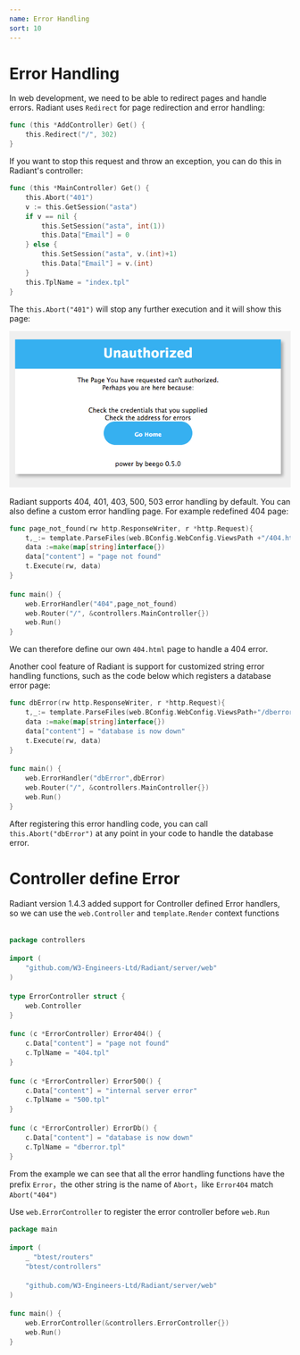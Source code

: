 ```yaml
---
name: Error Handling
sort: 10
---
```


# Error Handling

In web development, we need to be able to redirect pages and handle errors. Radiant uses `Redirect` for page redirection and error handling:

```go
func (this *AddController) Get() {
	this.Redirect("/", 302)
}
```

If you want to stop this request and throw an exception, you can do this in Radiant's controller:

```go
func (this *MainController) Get() {
	this.Abort("401")
	v := this.GetSession("asta")
	if v == nil {
		this.SetSession("asta", int(1))
		this.Data["Email"] = 0
	} else {
		this.SetSession("asta", v.(int)+1)
		this.Data["Email"] = v.(int)
	}
	this.TplName = "index.tpl"
}
```

The `this.Abort("401")` will stop any further execution and it will show this page:

![](../../images/401.png)

Radiant supports 404, 401, 403, 500, 503 error handling by default. You can also define a custom error handling page. For example redefined 404 page:

```go
func page_not_found(rw http.ResponseWriter, r *http.Request){
	t,_:= template.ParseFiles(web.BConfig.WebConfig.ViewsPath +"/404.html")
	data :=make(map[string]interface{})
	data["content"] = "page not found"
	t.Execute(rw, data)
}

func main() {
	web.ErrorHandler("404",page_not_found)
	web.Router("/", &controllers.MainController{})
	web.Run()
}
```

We can therefore define our own `404.html` page to handle a 404 error.

Another cool feature of Radiant is support for customized string error handling functions, such as the code below which registers a database error page:

```go
func dbError(rw http.ResponseWriter, r *http.Request){
	t,_:= template.ParseFiles(web.BConfig.WebConfig.ViewsPath+"/dberror.html")
	data :=make(map[string]interface{})
	data["content"] = "database is now down"
	t.Execute(rw, data)
}

func main() {
	web.ErrorHandler("dbError",dbError)
	web.Router("/", &controllers.MainController{})
	web.Run()
}
```

After registering this error handling code, you can call `this.Abort("dbError")` at any point in your code to handle the database error.

# Controller define Error
Radiant version 1.4.3 added support for Controller defined Error handlers, so we can use the `web.Controller` and `template.Render` context functions

```go

package controllers

import (
	"github.com/W3-Engineers-Ltd/Radiant/server/web"
)

type ErrorController struct {
	web.Controller
}

func (c *ErrorController) Error404() {
	c.Data["content"] = "page not found"
	c.TplName = "404.tpl"
}

func (c *ErrorController) Error500() {
	c.Data["content"] = "internal server error"
	c.TplName = "500.tpl"
}

func (c *ErrorController) ErrorDb() {
	c.Data["content"] = "database is now down"
	c.TplName = "dberror.tpl"
}
```
From the example we can see that all the error handling functions have the prefix `Error`，the other string is the name of `Abort`，like `Error404` match `Abort("404")`

Use `web.ErrorController` to register the error controller before `web.Run`

```go
package main

import (
	_ "btest/routers"
	"btest/controllers"

	"github.com/W3-Engineers-Ltd/Radiant/server/web"
)

func main() {
	web.ErrorController(&controllers.ErrorController{})
	web.Run()
}

```
